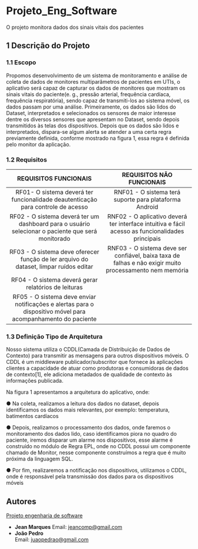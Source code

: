 # Projeto_Eng_Software
O projeto monitora dados dos sinais vitais dos pacientes



## 1 Descrição do Projeto

### 1.1 Escopo

Propomos desenvolvimento de um sistema de monitoramento e análise de coleta de dados de
monitores multiparâmetros de pacientes em UTIs, o aplicativo será capaz de capturar os dados de
monitores que mostram os sinais vitais do paciente(e. g., pressão arterial, frequência cardíaca,
frequência respiratória), sendo capaz de transmiti-los ao sistema móvel, os dados passam por uma
análise. Primeiramente, os dados são lidos do Dataset, interpretados e selecionados os sensores de
maior interesse dentre os diversos sensores que apresentam no Dataset, sendo depois transmitidos às
telas dos dispositivos. Depois que os dados são lidos e interpretados, dispara-se algum alerta se atender
a uma certa regra previamente definida, conforme mostrado na figura 1, essa regra é definida pelo
monitor da aplicação.

### 1.2 Requisitos

|                                             REQUISITOS FUNCIONAIS                                            |                                        REQUISITOS NÃO FUNCIONAIS                                        |
|:------------------------------------------------------------------------------------------------------------:|:-------------------------------------------------------------------------------------------------------:|
| RF01- O sistema deverá ter funcionalidade deautenticação para controle de acesso                             | RNF01 - O sistema terá suporte para plataforma Android                                                  |
| RF02 - O sistema deverá ter um dashboard para o usuário selecionar o paciente que será monitorado            | RNF02 - O aplicativo deverá ter interface intuitiva e fácil acesso as funcionalidades principais        |
| RF03 - O sistema deve oferecer função de ler arquivo do dataset, limpar ruídos editar                        | RNF03 - O sistema deve ser confiável, baixa taxa de falhas e não exigir muito processamento nem memória |
| RF04 - O sistema deverá gerar relatórios de leituras                                                         |                                                                                                         |
| RF05 - O sistema deve enviar notificações e alertas para o dispositivo móvel para acompanhamento do paciente |                                                                                                         |




### 1.3 Definição Tipo de Arquitetura

Nosso sistema utiliza o CDDL(Camada de Distribuição de Dados de Contexto) para transmitir as
mensagens para outros dispositivos móveis. O CDDL é um middleware publicador/subscritor que
fornece às aplicações clientes a capacidade de atuar como produtoras e consumidoras de dados de
contexto[1], ele adiciona metadados de qualidade de contexto às informações publicada.

Na figura 1 apresentamos a arquitetura do aplicativo, onde:

● Na coleta, realizamos a leitura dos dados no dataset, depois identificamos os dados mais
relevantes, por exemplo: temperatura, batimentos cardíacos

● Depois, realizamos o processamento dos dados, onde faremos o monitoramento dos dados
lido, caso identificamos piora no quadro do paciente, iremos disparar um alarme nos
dispositivos, esse alarme é construído no módulo de Regra EPL, onde no CDDL possui um
componente chamado de Monitor, nesse componente construímos a regra que é muito próxima
da linguagem SQL.

● Por fim, realizaremos a notificação nos dispositivos, utilizamos o CDDL, onde é responsável
pela transmissão dos dados para os dispositivos móveis



## Autores

[Projeto engenharia de software](https://github.com/jeancomp/Projeto_Eng_Software)

* **Jean Marques** 
Email: jeancomp@gmail.com
* **João Pedro**   
Email: juaopedrao@gmail.com



